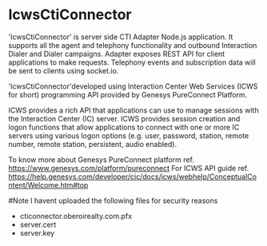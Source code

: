 # IcwsCtiConnector
'IcwsCtiConnector' is server side CTI Adapter Node.js application. It supports all the agent and telephony functionality and outbound Interaction Dialer and Dialer campaigns. Adapter exposes REST API for client applications to make requests. Telephony events and subscription data will be sent to clients using socket.io. 

'IcwsCtiConnector'developed using Interaction Center Web Services (ICWS for short) programming API provided by Genesys PureConnect Platform.  

ICWS provides a rich API that applications can use to manage sessions with the Interaction Center (IC) server. ICWS provides session creation and logon functions that allow applications to connect with one or more IC servers using various logon options (e.g. user, password, station, remote number, remote station, persistent, audio enabled).  

To know more about Genesys PureConnect platform ref. https://www.genesys.com/platform/pureconnect 
For ICWS API guide ref. https://help.genesys.com/developer/cic/docs/icws/webhelp/ConceptualContent/Welcome.htm#top

#Note
I havent uploaded the following files for security reasons
* cticonnector.oberoirealty.com.pfx<br/>
* server.cert<br/>
* server.key<br/>
